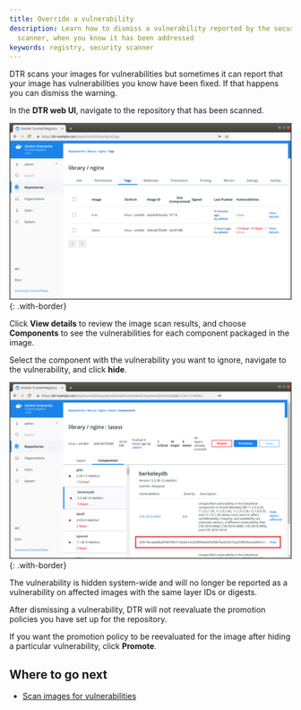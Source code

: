 ```yaml
---
title: Override a vulnerability
description: Learn how to dismiss a vulnerability reported by the security
  scanner, when you know it has been addressed
keywords: registry, security scanner
---
```


DTR scans your images for vulnerabilities but sometimes it can report that
your image has vulnerabilities you know have been fixed. If that happens you
can dismiss the warning.

In the **DTR web UI**, navigate to the repository that has been scanned.

![](../../images/scan-images-for-vulns-3.png){: .with-border}

Click **View details** to review the image scan results, and
choose **Components** to see the vulnerabilities for each component packaged
in the image.

Select the component with the vulnerability you want to ignore, navigate to the
vulnerability, and click **hide**.

![Vulnerability list](../../images/override-vulnerability-2.png){: .with-border}

The vulnerability is hidden system-wide and will no longer be reported as a vulnerability
on affected images with the same layer IDs or digests.

After dismissing a vulnerability, DTR will not reevaluate the promotion policies
you have set up for the repository.

If you want the promotion policy to be reevaluated for the image after hiding
a particular vulnerability, click **Promote**.

## Where to go next

* [Scan images for vulnerabilities](scan-images-for-vulnerabilities.md)
